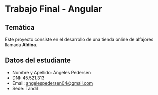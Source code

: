 # Trabajo Final - Angular

## Temática
Este proyecto consiste en el desarrollo de una tienda online de alfajores llamada **Aldina**.

## Datos del estudiante
- Nombre y Apellido: Ángeles Pedersen
- DNI: 45.521.313
- Email: angelespedersen04@gmail.com
- Sede: Tandil

